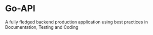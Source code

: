 # Go-API
A fully fledged backend production application using best practices in Documentation, Testing and Coding
